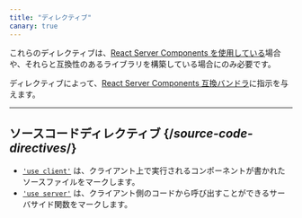 ```yaml
---
title: "ディレクティブ"
canary: true
---
```


<Canary>

これらのディレクティブは、[React Server Components を使用している](/learn/start-a-new-react-project#bleeding-edge-react-frameworks)場合や、それらと互換性のあるライブラリを構築している場合にのみ必要です。

</Canary>

<Intro>

ディレクティブによって、[React Server Components 互換バンドラ](/learn/start-a-new-react-project#bleeding-edge-react-frameworks)に指示を与えます。

</Intro>

---

## ソースコードディレクティブ {/*source-code-directives*/}

* [`'use client'`](/reference/react/use-client) は、クライアント上で実行されるコンポーネントが書かれたソースファイルをマークします。
* [`'use server'`](/reference/react/use-server) は、クライアント側のコードから呼び出すことができるサーバサイド関数をマークします。